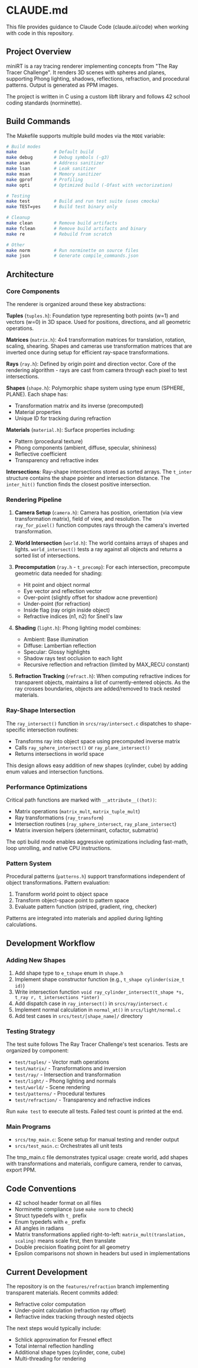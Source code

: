 # CLAUDE.md

This file provides guidance to Claude Code (claude.ai/code) when working with code in this repository.

## Project Overview

miniRT is a ray tracing renderer implementing concepts from "The Ray Tracer Challenge". It renders 3D scenes with spheres and planes, supporting Phong lighting, shadows, reflections, refraction, and procedural patterns. Output is generated as PPM images.

The project is written in C using a custom libft library and follows 42 school coding standards (norminette).

## Build Commands

The Makefile supports multiple build modes via the `MODE` variable:

```bash
# Build modes
make              # Default build
make debug        # Debug symbols (-g3)
make asan         # Address sanitizer
make lsan         # Leak sanitizer
make msan         # Memory sanitizer
make gprof        # Profiling
make opti         # Optimized build (-Ofast with vectorization)

# Testing
make test         # Build and run test suite (uses cmocka)
make TEST=yes     # Build test binary only

# Cleanup
make clean        # Remove build artifacts
make fclean       # Remove build artifacts and binary
make re           # Rebuild from scratch

# Other
make norm         # Run norminette on source files
make json         # Generate compile_commands.json
```

## Architecture

### Core Components

The renderer is organized around these key abstractions:

**Tuples** (`tuples.h`): Foundation type representing both points (w=1) and vectors (w=0) in 3D space. Used for positions, directions, and all geometric operations.

**Matrices** (`matrix.h`): 4x4 transformation matrices for translation, rotation, scaling, shearing. Shapes and cameras use transformation matrices that are inverted once during setup for efficient ray-space transformations.

**Rays** (`ray.h`): Defined by origin point and direction vector. Core of the rendering algorithm - rays are cast from camera through each pixel to test intersections.

**Shapes** (`shape.h`): Polymorphic shape system using type enum (SPHERE, PLANE). Each shape has:
- Transformation matrix and its inverse (precomputed)
- Material properties
- Unique ID for tracking during refraction

**Materials** (`material.h`): Surface properties including:
- Pattern (procedural texture)
- Phong components (ambient, diffuse, specular, shininess)
- Reflective coefficient
- Transparency and refractive index

**Intersections**: Ray-shape intersections stored as sorted arrays. The `t_inter` structure contains the shape pointer and intersection distance. The `inter_hit()` function finds the closest positive intersection.

### Rendering Pipeline

1. **Camera Setup** (`camera.h`): Camera has position, orientation (via view transformation matrix), field of view, and resolution. The `ray_for_pixel()` function computes rays through the camera's inverted transformation.

2. **World Intersection** (`world.h`): The world contains arrays of shapes and lights. `world_intersect()` tests a ray against all objects and returns a sorted list of intersections.

3. **Precomputation** (`ray.h` - `t_precomp`): For each intersection, precompute geometric data needed for shading:
   - Hit point and object normal
   - Eye vector and reflection vector
   - Over-point (slightly offset for shadow acne prevention)
   - Under-point (for refraction)
   - Inside flag (ray origin inside object)
   - Refractive indices (n1, n2) for Snell's law

4. **Shading** (`light.h`): Phong lighting model combines:
   - Ambient: Base illumination
   - Diffuse: Lambertian reflection
   - Specular: Glossy highlights
   - Shadow rays test occlusion to each light
   - Recursive reflection and refraction (limited by MAX_RECU constant)

5. **Refraction Tracking** (`refract.h`): When computing refractive indices for transparent objects, maintains a list of currently-entered objects. As the ray crosses boundaries, objects are added/removed to track nested materials.

### Ray-Shape Intersection

The `ray_intersect()` function in `srcs/ray/intersect.c` dispatches to shape-specific intersection routines:
- Transforms ray into object space using precomputed inverse matrix
- Calls `ray_sphere_intersect()` or `ray_plane_intersect()`
- Returns intersections in world space

This design allows easy addition of new shapes (cylinder, cube) by adding enum values and intersection functions.

### Performance Optimizations

Critical path functions are marked with `__attribute__((hot))`:
- Matrix operations (`matrix_mult`, `matrix_tuple_mult`)
- Ray transformations (`ray_transform`)
- Intersection routines (`ray_sphere_intersect`, `ray_plane_intersect`)
- Matrix inversion helpers (determinant, cofactor, submatrix)

The opti build mode enables aggressive optimizations including fast-math, loop unrolling, and native CPU instructions.

### Pattern System

Procedural patterns (`patterns.h`) support transformations independent of object transformations. Pattern evaluation:
1. Transform world point to object space
2. Transform object-space point to pattern space
3. Evaluate pattern function (striped, gradient, ring, checker)

Patterns are integrated into materials and applied during lighting calculations.

## Development Workflow

### Adding New Shapes

1. Add shape type to `e_tshape` enum in `shape.h`
2. Implement shape constructor function (e.g., `t_shape cylinder(size_t id)`)
3. Write intersection function `void ray_cylinder_intersect(t_shape *s, t_ray r, t_intersections *inter)`
4. Add dispatch case in `ray_intersect()` in `srcs/ray/intersect.c`
5. Implement normal calculation in `normal_at()` in `srcs/light/normal.c`
6. Add test cases in `srcs/test/[shape_name]/` directory

### Testing Strategy

The test suite follows The Ray Tracer Challenge's test scenarios. Tests are organized by component:
- `test/tuples/` - Vector math operations
- `test/matrix/` - Transformations and inversion
- `test/ray/` - Intersection and transformation
- `test/light/` - Phong lighting and normals
- `test/world/` - Scene rendering
- `test/patterns/` - Procedural textures
- `test/refraction/` - Transparency and refractive indices

Run `make test` to execute all tests. Failed test count is printed at the end.

### Main Programs

- `srcs/tmp_main.c`: Scene setup for manual testing and render output
- `srcs/test_main.c`: Orchestrates all unit tests

The tmp_main.c file demonstrates typical usage: create world, add shapes with transformations and materials, configure camera, render to canvas, export PPM.

## Code Conventions

- 42 school header format on all files
- Norminette compliance (use `make norm` to check)
- Struct typedefs with `t_` prefix
- Enum typedefs with `e_` prefix
- All angles in radians
- Matrix transformations applied right-to-left: `matrix_mult(translation, scaling)` means scale first, then translate
- Double precision floating point for all geometry
- Epsilon comparisons not shown in headers but used in implementations

## Current Development

The repository is on the `features/refraction` branch implementing transparent materials. Recent commits added:
- Refractive color computation
- Under-point calculation (refraction ray offset)
- Refractive index tracking through nested objects

The next steps would typically include:
- Schlick approximation for Fresnel effect
- Total internal reflection handling
- Additional shape types (cylinder, cone, cube)
- Multi-threading for rendering
